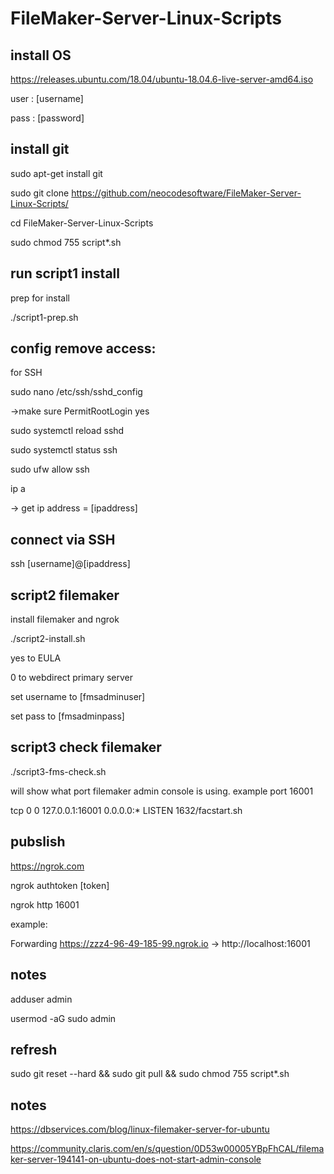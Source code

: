 # FileMaker-Server-Linux-Scripts

## install OS

https://releases.ubuntu.com/18.04/ubuntu-18.04.6-live-server-amd64.iso

user : [username]

pass : [password]


## install git

sudo apt-get install git

sudo git clone https://github.com/neocodesoftware/FileMaker-Server-Linux-Scripts/

cd FileMaker-Server-Linux-Scripts

sudo chmod 755 script*.sh


## run script1 install

prep for install

./script1-prep.sh

## config remove access:

for SSH

sudo nano /etc/ssh/sshd_config

->make sure PermitRootLogin yes

sudo systemctl reload sshd

sudo systemctl status ssh

sudo ufw allow ssh

ip a

-> get ip address = [ipaddress]


## connect via SSH

ssh [username]@[ipaddress]


## script2 filemaker

install filemaker and ngrok

./script2-install.sh

yes to EULA

0 to webdirect primary server

set username to [fmsadminuser]

set pass to [fmsadminpass]


## script3 check filemaker

./script3-fms-check.sh

will show what port filemaker admin console is using. example port 16001

tcp        0      0 127.0.0.1:16001         0.0.0.0:*               LISTEN      1632/facstart.sh

## pubslish

https://ngrok.com

ngrok authtoken [token]

ngrok http 16001

example:

Forwarding                    https://zzz4-96-49-185-99.ngrok.io -> http://localhost:16001

## notes

adduser admin

usermod -aG sudo admin

## refresh

sudo git reset --hard && sudo git pull && sudo chmod 755 script*.sh


## notes

https://dbservices.com/blog/linux-filemaker-server-for-ubuntu

https://community.claris.com/en/s/question/0D53w00005YBpFhCAL/filemaker-server-194141-on-ubuntu-does-not-start-admin-console
